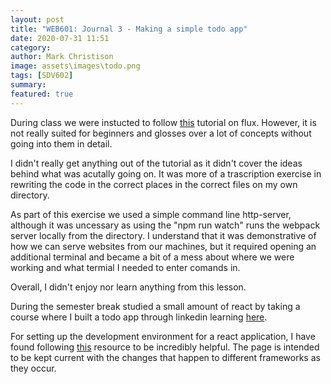 ```yaml
---
layout: post
title: "WEB601: Journal 3 - Making a simple todo app"
date: 2020-07-31 11:51
category:
author: Mark Christison
image: assets\images\todo.png
tags: [SDV602]
summary:
featured: true
---
```


During class we were instucted to follow [this](https://github.com/facebook/flux/tree/master/examples/flux-todomvc) tutorial on flux. However, it is not really suited for beginners and glosses over a lot of concepts without going into them in detail.

I didn't really get anything out of the tutorial as it didn't cover the ideas behind what was acutally going on. It was more of a trascription exercise in rewriting the code in the correct places in the correct files on my own directory.

As part of this exercise we used a simple command line http-server, although it was uncessary as using the "npm run watch" runs the webpack server locally from the directory. I understand that it was demonstrative of how we can serve websites from our machines, but it required opening an additional terminal and became a bit of a mess about where we were working and what termial I needed to enter comands in.

Overall, I didn't enjoy nor learn anything from this lesson.

During the semester break studied a small amount of react by taking a course where I built a todo app through linkedin learning [here](https://www.linkedin.com/learning/building-modern-projects-with-react).

For setting up the development environment for a react application, I have found following [this](https://jscomplete.com/learn/1rd-reactful) resource to be incredibly helpful. The page is intended to be kept current with the changes that happen to different frameworks as they occur.
